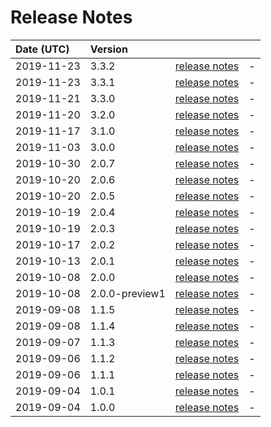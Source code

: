 # Release Notes

| Date (UTC) | Version |  |  |
| :-- | :-- | :--: | :-- |
| 2019-11-23 | 3.3.2 | [release notes](v3.3.2/README.md) | - |
| 2019-11-23 | 3.3.1 | [release notes](v3.3.1/README.md) | - |
| 2019-11-21 | 3.3.0 | [release notes](v3.3.0/README.md) | - |
| 2019-11-20 | 3.2.0 | [release notes](v3.2.0/README.md) | - |
| 2019-11-17 | 3.1.0 | [release notes](v3.1.0/README.md) | - |
| 2019-11-03 | 3.0.0 | [release notes](v3.0.0/README.md) | - |
| 2019-10-30 | 2.0.7 | [release notes](v2.0.7/README.md) | - |
| 2019-10-20 | 2.0.6 | [release notes](v2.0.6/README.md) | - |
| 2019-10-20 | 2.0.5 | [release notes](v2.0.5/README.md) | - |
| 2019-10-19 | 2.0.4 | [release notes](v2.0.4/README.md) | - |
| 2019-10-19 | 2.0.3 | [release notes](v2.0.3/README.md) | - |
| 2019-10-17 | 2.0.2 | [release notes](v2.0.2/README.md) | - |
| 2019-10-13 | 2.0.1 | [release notes](v2.0.1/README.md) | - |
| 2019-10-08 | 2.0.0 | [release notes](v2.0.0/README.md) | - |
| 2019-10-08 | 2.0.0-preview1 | [release notes](v2.0.0-preview1/README.md) | - |
| 2019-09-08 | 1.1.5 | [release notes](v1.1.5/README.md) | - |
| 2019-09-08 | 1.1.4 | [release notes](v1.1.4/README.md) | - |
| 2019-09-07 | 1.1.3 | [release notes](v1.1.3/README.md) | - |
| 2019-09-06 | 1.1.2 | [release notes](v1.1.2/README.md) | - |
| 2019-09-06 | 1.1.1 | [release notes](v1.1.1/README.md) | - |
| 2019-09-04 | 1.0.1 | [release notes](v1.0.1/README.md) | - |
| 2019-09-04 | 1.0.0 | [release notes](v1.0.0/README.md) | - |
